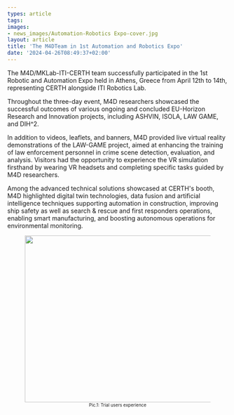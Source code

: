 ```yaml
---
types: article
tags:
images: 
- news_images/Automation-Robotics Expo-cover.jpg
layout: article
title: 'Τhe M4DTeam in 1st Automation and Robotics Expo'
date: '2024-04-26T08:49:37+02:00'
---
```


<p>The M4D/MKLab-ITI-CERTH team successfully participated in the 1st Robotic and Automation Expo held in Athens, Greece from April 12th to 14th, representing CERTH alongside ITI Robotics Lab. 

Throughout the three-day event, M4D researchers showcased the successful outcomes of various ongoing and concluded EU-Horizon Research and Innovation projects, including ASHVIN, ISOLA, LAW GAME, and DIH^2. 

In addition to videos, leaflets, and banners, M4D provided live virtual reality demonstrations of the LAW-GAME project, aimed at enhancing the training of law enforcement personnel in crime scene detection, evaluation, and analysis. Visitors had the opportunity to experience the VR simulation firsthand by wearing VR headsets and completing specific tasks guided by M4D researchers. 

Among the advanced technical solutions showcased at CERTH's booth, M4D highlighted digital twin technologies, data fusion and artificial intelligence techniques supporting automation in construction, improving ship safety as well as search & rescue and first responders operations, enabling smart manufacturing, and boosting autonomous operations for environmental monitoring.
<figure>
<img class="wp-image-5785" src="/files/news_images/Automation-Robotics Expo-pic.JPG" alt="" width="617" height="380" /> <figcaption  style="font-size:10px; text-align: center;">Pic.1: Trial users experience</figcaption>
</figure>
</p>